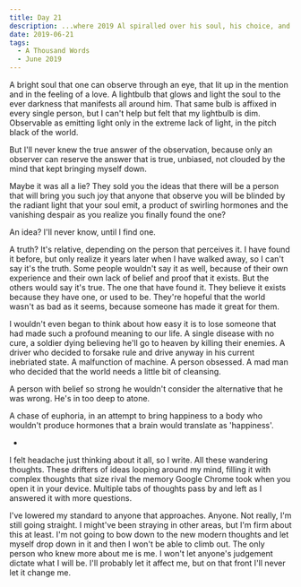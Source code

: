 ```yaml
---
title: Day 21
description: ...where 2019 Al spiralled over his soul, his choice, and his resolve.
date: 2019-06-21
tags:
  - A Thousand Words
  - June 2019
---
```


A bright soul that one can observe through an eye, that lit up in the mention and in the feeling of a love. A lightbulb that glows and light the soul to the ever darkness that manifests all around him. That same bulb is affixed in every single person, but I can't help but felt that my lightbulb is dim. Observable as emitting light only in the extreme lack of light, in the pitch black of the world. 

But I'll never knew the true answer of the observation, because only an observer can reserve the answer that is true, unbiased, not clouded by the mind that kept bringing myself down.

Maybe it was all a lie? They sold you the ideas that there will be a person that will bring you such joy that anyone that observe you will be blinded by the radiant light that your soul emit, a product of swirling hormones and the vanishing despair as you realize you finally found the one?

An idea? I'll never know, until I find one.

A truth? It's relative, depending on the person that perceives it. I have found it before, but only realize it years later when I have walked away, so I can't say it's the truth. Some people wouldn't say it as well, because of their own experience and their own lack of belief and proof that it exists. But the others would say it's true. The one that have found it. They believe it exists because they have one, or used to be. They're hopeful that the world wasn't as bad as it seems, because someone has made it great for them.

I wouldn't even began to think about how easy it is to lose someone that had made such a profound meaning to our life. A single disease with no cure, a soldier dying believing he'll go to heaven by killing their enemies. A driver who decided to forsake rule and drive anyway in his current inebriated state. A malfunction of machine. A person obsessed. A mad man who decided that the world needs a little bit of cleansing.

A person with belief so strong he wouldn't consider the alternative that he was wrong. He's in too deep to atone.

A chase of euphoria, in an attempt to bring happiness to a body who wouldn't produce hormones that a brain would translate as 'happiness'.

-

I felt headache just thinking about it all, so I write. All these wandering thoughts. These drifters of ideas looping around my mind, filling it with complex thoughts that size rival the memory Google Chrome took when you open it in your device. Multiple tabs of thoughts pass by and left as I answered it with more questions. 

I've lowered my standard to anyone that approaches. Anyone. Not really, I'm still going straight. I might've been straying in other areas, but I'm firm about this at least. I'm not going to bow down to the new modern thoughts and let myself drop down in it and then I won't be able to climb out. The only person who knew more about me is me. I won't let anyone's judgement dictate what I will be. I'll probably let it affect me, but on that front I'll never let it change me.
